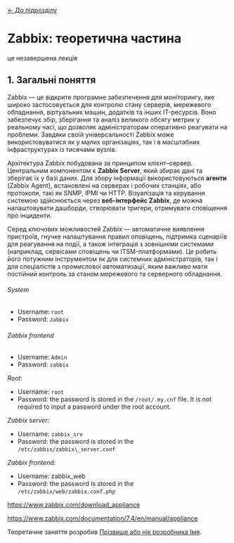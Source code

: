 [<- До підрозділу](README.md)

# Zabbix: теоретична частина

це незавершена лекція

## 1. Загальні поняття

Zabbix — це відкрите програмне забезпечення для моніторингу, яке широко застосовується для контролю стану серверів, мережевого обладнання, віртуальних машин, додатків та інших IT-ресурсів. Воно забезпечує збір, зберігання та аналіз великого обсягу метрик у реальному часі, що дозволяє адміністраторам оперативно реагувати на проблеми. Завдяки своїй універсальності Zabbix може використовуватися як у малих організаціях, так і в масштабних інфраструктурах із тисячами вузлів.

Архітектура Zabbix побудована за принципом клієнт–сервер. Центральним компонентом є **Zabbix Server**, який збирає дані та зберігає їх у базі даних. Для збору інформації використовуються **агенти** (Zabbix Agent), встановлені на серверах і робочих станціях, або протоколи, такі як SNMP, IPMI чи HTTP. Візуалізація та керування системою здійснюється через **веб-інтерфейс Zabbix**, де можна налаштовувати дашборди, створювати тригери, отримувати сповіщення про інциденти.

Серед ключових можливостей Zabbix — автоматичне виявлення пристроїв, гнучке налаштування правил оповіщень, підтримка сценаріїв для реагування на події, а також інтеграція з зовнішніми системами (наприклад, сервісами сповіщень чи ITSM-платформами). Це робить його потужним інструментом як для системних адміністраторів, так і для спеціалістів з промислової автоматизації, яким важливо мати постійний контроль за станом мережевого та серверного обладнання.



###### System

- Username: `root`
- Password: `zabbix`

###### Zabbix frontend

- Username: `Admin`
- Password: `zabbix`



*Root:*

- Username: `root`
- Password: the password is stored in the `/root/.my.cnf` file. It is not required to input a password under the root account.

*Zabbix server:*

- Username: `zabbix_srv`
- Password: the password is stored in the `/etc/zabbix/zabbix\_server.conf`

*Zabbix frontend:*

- Username: zabbix_web
- Password: the password is stored in the `/etc/zabbix/web/zabbix.conf.php`





https://www.zabbix.com/download_appliance

https://www.zabbix.com/documentation/7.4/en/manual/appliance

Теоретичне заняття розробив [Прізвище або нік розробника Імя](https://github.com). 
